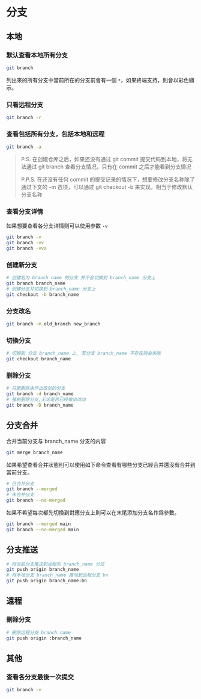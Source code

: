# 分支

## 本地

### 默认查看本地所有分支

```bash
git branch
```

列出來的所有分支中當前所在的分支前會有一個 `*`，如果終端支持，則會以彩色顯示。

### 只看远程分支

```bash
git branch -r
```

### 查看包括所有分支，包括本地和远程

```bash
git branch -a
```

> P.S. 在创建仓库之后，如果还没有通过 git commit 提交代码到本地，将无法通过 git branch 查看分支情况，只有在 commit 之后才能看到分支情况
>
> P.P.S. 在还没有任何 commit 的提交记录的情况下，想要修改分支名称除了通过下文的 -m 选项，可以通过 git checkout -b 来实现，相当于修改默认分支名称

### 查看分支详情

如果想要查看各分支详情则可以使用参数 `-v`

```bash
git branch -v
git branch -vv
git branch -vva
```

### 创建新分支

```bash
# 创建名为 branch_name 的分支 并不会切换到 branch_name 分支上
git branch branch_name
# 创建分支并切换到 branch_name 分支上
git checkout -b branch_name
```

### 分支改名

```bash
git branch -m old_branch new_branch
```

### 切換分支

```bash
# 切换到 分支 branch_name 上, 若分支 branch_name 不存在则会失败
git checkout branch_name
```

### 删除分支

```bash
# 只能删除未作出改动的分支
git branch -d branch_name
# 强制删除分支,无论是否已经做出改动
git branch -D branch_name
```

## 分支合并

合并当前分支与 branch_name 分支的内容

```bash
git merge branch_name
```

如果希望查看合并狀態則可以使用如下命令查看有哪些分支已經合并還沒有合并到當前分支。

```bash
# 已合并分支
git branch --merged
# 未合并分支
git branch --no-merged
```

如果不希望每次都先切換到對應分支上則可以在末尾添加分支名作爲參數。

```bash
git branch --merged main
git branch --no-merged main
```

## 分支推送

```bash
# 将当前分支推送到远程的 branch_name 分支
git push origin branch_name
# 将本地分支 branch_name 推动到远程分支 bn
git push origin branch_name:bn
```

## 遠程

### 刪除分支

```bash
# 删除远程分支 branch_name
git push origin :branch_name
```

## 其他

### 查看各分支最後一次提交

```bash
git branch -v
```

